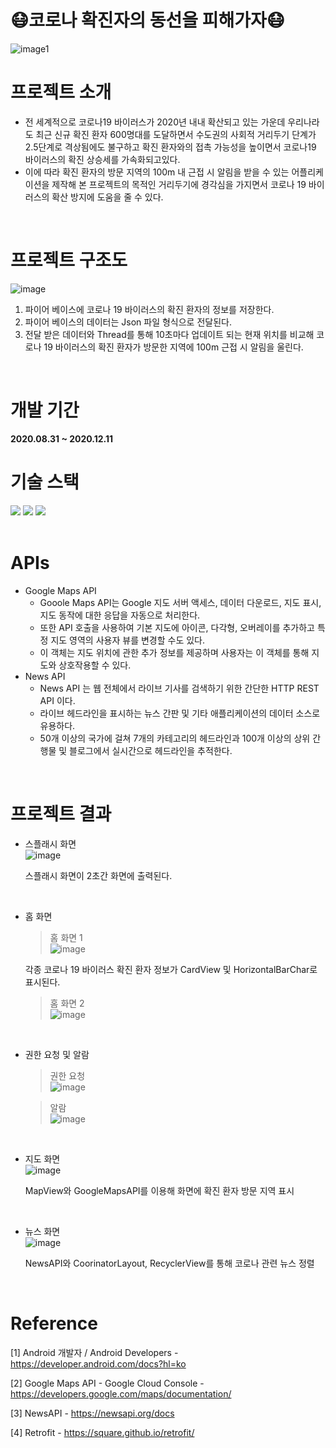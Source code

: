 # :mask:코로나 확진자의 동선을 피해가자:mask:
![image1](https://github.com/user-attachments/assets/7ab9d6c6-c518-483b-87b9-cdace1d5adc8)

# 프로젝트 소개
* 전 세계적으로 코로나19 바이러스가 2020년 내내 확산되고 있는 가운데 우리나라도 최근 신규 확진 환자 600명대를 도달하면서 수도권의 사회적 거리두기 단계가 2.5단계로 격상됨에도 불구하고 확진 환자와의 접촉 가능성을 높이면서 코로나19 바이러스의 확진 상승세를 가속화되고있다.  
* 이에 따라 확진 환자의 방문 지역의 100m 내 근접 시 알림을 받을 수 있는 어플리케이션을 제작해 본 프로젝트의 목적인 거리두기에 경각심을 가지면서 코로나 19 바이러스의 확산 방지에 도움을 줄 수 있다.
<br>

# 프로젝트 구조도
![image](https://github.com/user-attachments/assets/f56b2444-a933-4a57-95fc-80ce4251f2bb)

1. 파이어 베이스에 코로나 19 바이러스의 확진 환자의 정보를 저장한다.  
2. 파이어 베이스의 데이터는 Json 파일 형식으로 전달된다.  
3. 전달 받은 데이터와 Thread를 통해 10초마다 업데이트 되는 현재 위치를 비교해 코로나 19 바이러스의 확진 환자가 방문한 지역에 100m 근접 시 알림을 울린다.  
<br>

# 개발 기간
<strong>2020.08.31 ~ 2020.12.11</strong>
<br>

# 기술 스택
<div>
  <img src="https://img.shields.io/badge/androidstudio-3DDC84?style=for-the-badge&logo=androidstudio&logoColor=white">
  <img src="https://img.shields.io/badge/Java-007396?style=for-the-badge&logo=Java&logoColor=white">
  <img src="https://img.shields.io/badge/firebase-DD2C00?style=for-the-badge&logo=firebase&logoColor=white">
</div>
<br>

# APIs
* Google Maps API
  *  Gooole Maps API는 Google 지도 서버 액세스, 데이터 다운로드, 지도 표시, 지도 동작에 대한 응답을 자동으로 처리한다.  
  *  또한 API 호출을 사용하여 기본 지도에 아이콘, 다각형, 오버레이를 추가하고 특정 지도 영역의 사용자 뷰를 변경할 수도 있다.  
  *  이 객체는 지도 위치에 관한 추가 정보를 제공하며 사용자는 이 객체를 통해 지도와 상호작용할 수 있다.
* News API
  * News API 는 웹 전체에서 라이브 기사를 검색하기 위한 간단한 HTTP REST API 이다.
  * 라이브 헤드라인을 표시하는 뉴스 간판 및 기타 애플리케이션의 데이터 소스로 유용하다.
  * 50개 이상의 국가에 걸쳐 7개의 카테고리의 헤드라인과 100개 이상의 상위 간행물 및 블로그에서 실시간으로 헤드라인을 추적한다.
<br>

# 프로젝트 결과
* 스플래시 화면  
  ![image](https://github.com/user-attachments/assets/eb91877c-31c2-4fa8-a64c-fe66d332480a)  

  스플래시 화면이 2초간 화면에 출력된다.
<br>

* 홈 화면
  > 홈 화면 1  
  ![image](https://github.com/user-attachments/assets/3202b126-7419-4221-8cc5-77decb8663ac)  

  각종 코로나 19 바이러스 확진 환자 정보가 CardView 및 HorizontalBarChar로 표시된다.  

  > 홈 화면 2  
  ![image](https://github.com/user-attachments/assets/04ab1566-69f7-4dac-809a-e56a82367a7c)
<br>

* 권한 요청 및 알람
  > 권한 요청  
  ![image](https://github.com/user-attachments/assets/d6ad06f8-3d6f-46f8-98ae-197710ef62c7)

  > 알람  
  ![image](https://github.com/user-attachments/assets/62507b59-c8e1-4169-8bc0-4780b5837a28)  
<br>

* 지도 화면  
  ![image](https://github.com/user-attachments/assets/b6dadfca-d3d1-4208-ba6c-98436bd06d81)

  MapView와 GoogleMapsAPI를 이용해 화면에 확진 환자 방문 지역 표시
<br>

* 뉴스 화면  
  ![image](https://github.com/user-attachments/assets/400cf637-5d3f-451b-a1ba-242d1bebfb38)

  NewsAPI와 CoorinatorLayout, RecyclerView를 통해 코로나 관련 뉴스 정렬
<br>

# Reference
[1] Android 개발자 / Android Developers - https://developer.android.com/docs?hl=ko

[2] Google Maps API - Google Cloud Console - https://developers.google.com/maps/documentation/

[3] NewsAPI - https://newsapi.org/docs

[4] Retrofit - https://square.github.io/retrofit/
